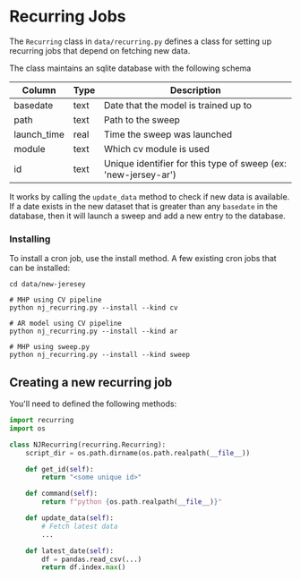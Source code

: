 # Recurring Jobs

The `Recurring` class in `data/recurring.py` defines a class for setting up recurring jobs that depend on fetching new data.

The class maintains an sqlite database with the following schema


| Column | Type | Description |
|--------|------|-------------|
| basedate | text | Date that the model is trained up to |
| path   | text | Path to the sweep | 
| launch_time | real | Time the sweep was launched | 
| module | text | Which cv module is used | 
| id | text | Unique identifier for this type of sweep (ex: 'new-jersey-ar') |

It works by calling the `update_data` method to check if new data is available.  If a date
exists in the new dataset that is greater than any `basedate` in the database, then it will
launch a sweep and add a new entry to the database.

### Installing

To install a cron job, use the install method.  A few existing cron jobs that  can be installed:

```
cd data/new-jeresey

# MHP using CV pipeline
python nj_recurring.py --install --kind cv

# AR model using CV pipeline
python nj_recurring.py --install --kind ar

# MHP using sweep.py
python nj_recurring.py --install --kind sweep
```

## Creating a new recurring job

You'll need to defined the following methods:

```Python
import recurring
import os

class NJRecurring(recurring.Recurring):
    script_dir = os.path.dirname(os.path.realpath(__file__))

    def get_id(self):
        return "<some unique id>"

    def command(self):
        return f"python {os.path.realpath(__file__)}"

    def update_data(self):
        # Fetch latest data
        ...        

    def latest_date(self):
        df = pandas.read_csv(...)
        return df.index.max()
```